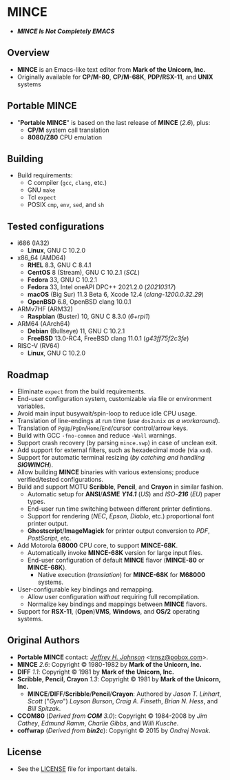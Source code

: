 # MINCE

* ***MINCE Is Not Completely EMACS***

## Overview

* **MINCE** is an Emacs-like text editor from **Mark of the Unicorn, Inc.**
* Originally available for **CP/M-80**, **CP/M-68K**, **PDP/RSX-11**, and **UNIX** systems

## Portable MINCE

* "**Portable MINCE**" is based on the last release of **MINCE** (*2.6*), plus:
  * **CP/M** system call translation
  * **8080/Z80** CPU emulation

## Building

* Build requirements:
  * C compiler (`gcc`, `clang`, etc.)
  * GNU `make`
  * Tcl `expect`
  * POSIX `cmp`, `env`, `sed`, and `sh`

## Tested configurations

* i686 (IA32)
  * **Linux**, GNU C 10.2.0
* x86\_64 (AMD64)
  * **RHEL** 8.3, GNU C 8.4.1
  * **CentOS** 8 (Stream), GNU C 10.2.1 (*SCL*)
  * **Fedora** 33, GNU C 10.2.1
  * **Fedora** 33, Intel oneAPI DPC++ 2021.2.0 (*20210317*)
  * **macOS** (Big Sur) 11.3 Beta 6, Xcode 12.4 (*clang-1200.0.32.29*)
  * **OpenBSD** 6.8, OpenBSD clang 10.0.1
* ARMv7HF (ARM32)
  * **Raspbian** (Buster) 10, GNU C 8.3.0 (*6+rpi1*)
* ARM64 (AArch64)
  * **Debian** (Bullseye) 11, GNU C 10.2.1
  * **FreeBSD** 13.0-RC4, FreeBSD clang 11.0.1 (*g43ff75f2c3fe*)
* RISC-V (RV64)
  * **Linux**, GNU C 10.2.0

## Roadmap

* Eliminate `expect` from the build requirements.
* End-user configuration system, customizable via file or environment variables.
* Avoid main input busywait/spin-loop to reduce idle CPU usage.
* Translation of line-endings at run time (*use* `dos2unix` *as* *a* *workaround*).
* Translation of `PgUp`/`PgDn`/`Home`/`End`/cursor control/arrow keys.
* Build with GCC `-fno-common` and reduce `-Wall` warnings.
* Support crash recovery (by parsing `mince.swp`) in case of unclean exit.
* Add support for external filters, such as hexadecimal mode (via `xxd`).
* Support for automatic terminal resizing (_by catching and handling **SIGWINCH**_).
* Allow building **MINCE** binaries with various extensions; produce verified/tested configurations.
* Build and support MOTU **Scribble**, **Pencil**, and **Crayon** in similar fashion.
  * Automatic setup for **ANSI**/**ASME** _**Y14.1**_ (*US*) and *ISO*-_**216**_ (*EU*) paper types.
  * End-user run time switching between different printer defintions.
  * Support for rendering (*NEC*, *Epson*, *Diablo*, etc.) proportional font printer output.
  * **Ghostscript**/**ImageMagick** for printer output conversion to *PDF*, *PostScript*, etc.
* Add Motorola **68000** CPU core, to support **MINCE-68K**.
  * Automatically invoke **MINCE-68K** version for large input files.
  * End-user configuration of default **MINCE** flavor (**MINCE-80** or **MINCE-68K**).
    * Native execution (*translation*) for **MINCE-68K** for **M68000** systems.
* User-configurable key bindings and remapping.
  * Allow user configuration *without* requiring full recompilation.
  * Normalize key bindings and mappings between **MINCE** flavors.
* Support for **RSX-11**, (**Open**)**VMS**, **Windows**, and **OS/2** operating systems.

## Original Authors

* **Portable MINCE** contact: *[Jeffrey H. Johnson](https://github.com/johnsonjh/pmince)* \<[trnsz@pobox.com](mailto:trnsz@pobox.com)\>.
* **MINCE** *2.6*: Copyright © 1980-1982 by **Mark of the Unicorn, Inc.**
* **DIFF** *1.1*: Copyright © 1981 by **Mark of the Unicorn, Inc.**
* **Scribble**, **Pencil**, **Crayon** *1.3*: Copyright © 1981 by **Mark of the Unicorn, Inc.**
  * **MINCE**/**DIFF**/**Scribble**/**Pencil**/**Crayon**: Authored by *Jason* *T.* *Linhart*, *Scott* ("*Gyro*") *Layson* *Burson*, *Craig* *A.* *Finseth*, *Brian* *N.* *Hess*, and *Bill* *Spitzak*.
* **CCOM80** (_Derived from **COM** 3.0_): Copyright © 1984-2008 by *Jim* *Cathey*, *Edmund* *Ramm*, *Charlie* *Gibbs*, and *Willi* *Kusche*.
* **coffwrap** (_Derived from **bin2c**_): Copyright © 2015 by *Ondrej* *Novak*.

## License

* See the [LICENSE](/LICENSE.md) file for important details.
